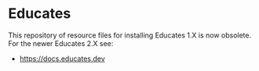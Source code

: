 Educates
========

This repository of resource files for installing Educates 1.X is now obsolete. For the newer Educates 2.X see:

* https://docs.educates.dev
